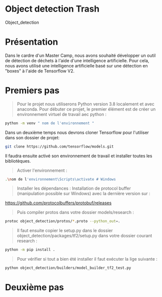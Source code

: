 # Object detection Trash
Object_detection

# Présentation
Dans le cardre d'un Master Camp, nous avons souhaité développer un outil de détection de déchets à l'aide d'une intelligence artificielle.
Pour cela, nous avons utilisé une intelligence artificielle basé sur une détection en "boxes" à l'aide de Tensorflow V2.

# Premiers pas 
> Pour le projet nous utiliserons Python version 3.8 localement et avec anaconda.
> Pour débuter ce projet, le premier élément est de créer un environnement virtuel de travail aec python : 

```bash
python -m venv " nom de l'environnement "
```
Dans un deuxième temps nous devrons cloner Tensorflow pour l'utiliser dans son dossier de projet:

```bash
git clone https://github.com/tensorflow/models.git
```
Il faudra ensuite activé son environnement de travail et installer toutes les bibliotèques.

> Activer l'environnement : 

```bash
.\nom de l'environnement\Scripts\activate # Windows 
```
> Installer les dépendances : 
> Installation de protocol buffer (manipulation possible sur Windows) avec la dernière version sur : 
 
 https://github.com/protocolbuffers/protobuf/releases
 
> Puis compiler protos dans votre dossier models/research : 
```bash
protoc object_detection/protos/*.proto --python_out=.
```
> Il faut ensuite copier le setup.py dans le dossier object_detection/packages/tf2/setup.py
> dans votre dossier courant research : 
```bash
python -m pip install .
```
> Pour vérifier si tout a bien été installer il faut exécuter la lige suivante :
```bash
python object_detection/builders/model_builder_tf2_test.py
```

# Deuxième pas 





